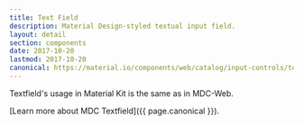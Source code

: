 ```yaml
---
title: Text Field
description: Material Design-styled textual input field.
layout: detail
section: components
date: 2017-10-20
lastmod: 2017-10-20
canonical: https://material.io/components/web/catalog/input-controls/text-fields/
---
```


Textfield's usage in Material Kit is the same as in MDC-Web.

[Learn more about MDC Textfield]({{ page.canonical }}).

